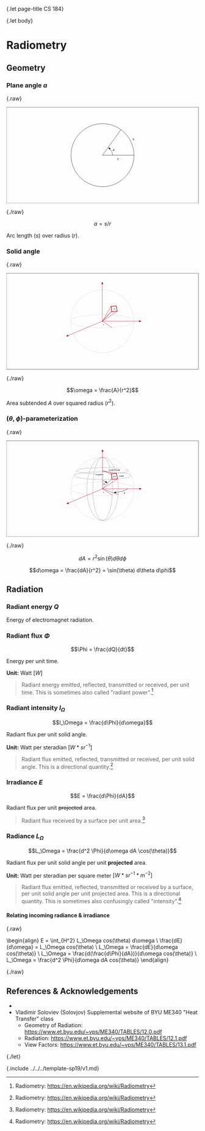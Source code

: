 {.let page-title CS 184}

{.let body}

# Radiometry

## Geometry

### Plane angle $a$

{.raw}

<?xml version="1.0" encoding="UTF-8" standalone="no"?>
<!DOCTYPE svg PUBLIC "-//W3C//DTD SVG 1.1//EN" "http://www.w3.org/Graphics/SVG/1.1/DTD/svg11.dtd">
<svg xmlns:dc="http://purl.org/dc/elements/1.1/" xmlns="http://www.w3.org/2000/svg" xmlns:xl="http://www.w3.org/1999/xlink" version="1.1" viewBox="-390.5 -195.5 781 391" width="781" height="391">
  <defs>
    <font-face font-family="Menlo" font-size="16" panose-1="2 11 6 9 3 8 4 2 2 4" units-per-em="1000" underline-position="-63.47656" underline-thickness="43.94531" slope="0" x-height="546.875" cap-height="729.0039" ascent="928.2227" descent="-235.83984" font-weight="400">
      <font-face-src>
        <font-face-name name="Menlo-Regular"/>
      </font-face-src>
    </font-face>
    <marker orient="auto" overflow="visible" markerUnits="strokeWidth" id="FilledArrow_Marker_a" stroke-linejoin="miter" stroke-miterlimit="10" viewBox="-1 -4 10 8" markerWidth="10" markerHeight="8" color="black">
      <g>
        <path d="M 8 0 L 0 -3 L 0 3 Z" fill="currentColor" stroke="currentColor" stroke-width="1"/>
      </g>
    </marker>
  </defs>
  <metadata> Produced by OmniGraffle 7.9.4 
    <dc:date>2019-02-26 23:17:14 +0000</dc:date>
  </metadata>
  <g id="Canvas_1" fill-opacity="1" stroke-dasharray="none" stroke-opacity="1" stroke="none" fill="none">
    <title>Canvas 1</title>
    <g id="Canvas_1: Layer 1">
      <title>Layer 1</title>
      <g id="Graphic_3">
        <rect x="-390" y="-195" width="780" height="390" stroke="black" stroke-linecap="round" stroke-linejoin="round" stroke-width="1"/>
      </g>
      <g id="Graphic_6">
        <circle cx="0" cy="0" r="128.000204531443" stroke="black" stroke-linecap="round" stroke-linejoin="round" stroke-width="1"/>
      </g>
      <g id="Line_10">
        <line x1="0" y1="0" x2="128" y2="0" stroke="black" stroke-linecap="round" stroke-linejoin="round" stroke-width="1"/>
      </g>
      <g id="Line_11">
        <line x1="0" y1="0" x2="74.54252" y2="-103.18475" stroke="black" stroke-linecap="round" stroke-linejoin="round" stroke-width="1"/>
      </g>
      <g id="Graphic_12">
        <text transform="translate(122.2 -75.4)" fill="black">
          <tspan font-family="Menlo" font-size="16" font-weight="400" fill="black" x=".18359375" y="15">s</tspan>
        </text>
      </g>
      <g id="Graphic_13">
        <text transform="translate(60.2 5.2)" fill="black">
          <tspan font-family="Menlo" font-size="16" font-weight="400" fill="black" x=".18359375" y="15">r</tspan>
        </text>
      </g>
      <g id="Graphic_14">
        <text transform="translate(41.4 -32.4)" fill="black">
          <tspan font-family="Menlo" font-size="16" font-weight="400" fill="black" x=".18359375" y="15">a</tspan>
        </text>
      </g>
      <g id="Line_15">
        <path d="M 40.6 0 C 40.6 0 41.47278 -8.241099 36.4 -17.14094 C 34.630473 -20.245454 32.42774 -22.920888 30.309352 -25.08883" marker-end="url(#FilledArrow_Marker_a)" stroke="black" stroke-linecap="round" stroke-linejoin="round" stroke-width="1"/>
      </g>
    </g>
  </g>
</svg>

{./raw}

$$a = s / r$$

Arc length ($s$) over radius ($r$).

### Solid angle

{.raw}

<?xml version="1.0" encoding="UTF-8" standalone="no"?>
<!DOCTYPE svg PUBLIC "-//W3C//DTD SVG 1.1//EN" "http://www.w3.org/Graphics/SVG/1.1/DTD/svg11.dtd">
<svg xmlns:dc="http://purl.org/dc/elements/1.1/" xmlns="http://www.w3.org/2000/svg" xmlns:xl="http://www.w3.org/1999/xlink" version="1.1" viewBox="-390.5 -195.5 781 391" width="781" height="391">
  <defs>
    <marker orient="auto" overflow="visible" markerUnits="strokeWidth" id="FilledArrow_Marker" stroke-linejoin="miter" stroke-miterlimit="10" viewBox="-1 -4 10 8" markerWidth="10" markerHeight="8" color="#b1001c">
      <g>
        <path d="M 8 0 L 0 -3 L 0 3 Z" fill="currentColor" stroke="currentColor" stroke-width="1"/>
      </g>
    </marker>
    <font-face font-family="Menlo" font-size="10" panose-1="2 11 6 9 3 8 4 2 2 4" units-per-em="1000" underline-position="-63.47656" underline-thickness="43.94531" slope="0" x-height="546.875" cap-height="729.0039" ascent="928.2227" descent="-235.83984" font-weight="400">
      <font-face-src>
        <font-face-name name="Menlo-Regular"/>
      </font-face-src>
    </font-face>
  </defs>
  <metadata> Produced by OmniGraffle 7.9.4 
    <dc:date>2019-02-27 00:14:36 +0000</dc:date>
  </metadata>
  <g id="Canvas_1" fill-opacity="1" stroke-dasharray="none" stroke-opacity="1" stroke="none" fill="none">
    <title>Canvas 1</title>
    <g id="Shared_1: Master layer">
      <title>Master layer</title>
      <g id="Graphic_2">
        <rect x="-390" y="-195" width="780" height="390" stroke="black" stroke-linecap="round" stroke-linejoin="round" stroke-width="1"/>
      </g>
    </g>
    <g id="Canvas_1: Layer 3">
      <title>Layer 3</title>
      <g id="Graphic_129">
        <title>Circle</title>
        <path d="M 89.41067 -90.50957 C 139.398 -40.522496 139.398 40.522496 89.41067 90.50957 C 39.423595 140.4969 -41.621397 140.4969 -91.60847 90.50957 C -141.5958 40.522496 -141.5958 -40.522496 -91.60847 -90.50957 C -41.621397 -140.4969 39.423595 -140.4969 89.41067 -90.50957" stroke="#a5a5a5" stroke-linecap="round" stroke-linejoin="round" stroke-dasharray="1.0,4.0" stroke-width="1"/>
      </g>
      <g id="Graphic_128">
        <path d="M 89.41067 -19.091862 C 139.398 -8.547714 139.398 8.547714 89.41067 19.091862 C 39.423595 29.636064 -41.621397 29.636064 -91.60847 19.091862 C -141.5958 8.547714 -141.5958 -8.547714 -91.60847 -19.091862 C -41.621397 -29.636064 39.423595 -29.636064 89.41067 -19.091862" stroke="#a5a5a5" stroke-linecap="round" stroke-linejoin="round" stroke-dasharray="1.0,4.0" stroke-width="1"/>
      </g>
      <g id="Line_123">
        <line x1="-1.0989011" y1="0" x2="149.0011" y2="0" marker-end="url(#FilledArrow_Marker)" stroke="#b1001c" stroke-linecap="round" stroke-linejoin="round" stroke-width="1"/>
      </g>
      <g id="Line_122">
        <line x1="-1.0989011" y1="0" x2="-139.54758" y2="57.86045" marker-end="url(#FilledArrow_Marker)" stroke="#b1001c" stroke-linecap="round" stroke-linejoin="round" stroke-width="1"/>
      </g>
      <g id="Line_121">
        <line x1="-1.0989011" y1="0" x2="-1.0989011" y2="-151.02537" marker-end="url(#FilledArrow_Marker)" stroke="#b1001c" stroke-linecap="round" stroke-linejoin="round" stroke-width="1"/>
      </g>
      <g id="Line_120">
        <line x1="-1.0989011" y1="0" x2="60.1117" y2="-40.05444" stroke="#b1001c" stroke-linecap="round" stroke-linejoin="round" stroke-width="1"/>
      </g>
      <g id="Line_119">
        <line x1="-1.0989011" y1="0" x2="54.82087" y2="-62.082384" stroke="#b1001c" stroke-linecap="round" stroke-linejoin="round" stroke-width="1"/>
      </g>
      <g id="Line_118">
        <line x1="0" y1="0" x2="34.479567" y2="-60.88911" stroke="#b1001c" stroke-linecap="round" stroke-linejoin="round" stroke-width="1"/>
      </g>
      <g id="Line_117">
        <line x1="0" y1="0" x2="37.8011" y2="-38.715933" stroke="#b1001c" stroke-linecap="round" stroke-linejoin="round" stroke-width="1"/>
      </g>
      <g id="Line_114">
        <line x1="-1.0989011" y1="0" x2="37.8011" y2="25.682464" stroke="#b1001c" stroke-linecap="round" stroke-linejoin="round" stroke-width="1"/>
      </g>
      <g id="Graphic_112">
        <path d="M 34.7011 -60.6 L 55.5011 -62 L 59.9011 -40.2 L 37.5011 -38.6 Z" fill="white"/>
        <path d="M 34.7011 -60.6 L 55.5011 -62 L 59.9011 -40.2 L 37.5011 -38.6 Z" stroke="#b1001c" stroke-linecap="round" stroke-linejoin="round" stroke-width="2"/>
      </g>
      <g id="Graphic_111">
        <rect x="42.8011" y="-56.3782" width="9" height="13" fill="white"/>
        <text transform="translate(43.8011 -55.3782)" fill="black">
          <tspan font-family="Menlo" font-size="10" font-weight="400" fill="black" x=".4897461" y="9">A</tspan>
        </text>
      </g>
      <g id="Graphic_110">
        <rect x=".4010989" y="6.763033" width="9" height="13" fill="white"/>
        <text transform="translate(1.4010989 7.763033)" fill="black">
          <tspan font-family="Menlo" font-size="10" font-weight="400" fill="black" x=".4897461" y="9">r</tspan>
        </text>
      </g>
    </g>
  </g>
</svg>

{./raw}

$$\omega = \frac{A}{r^2}$$

Area subtended $A$ over squared radius ($r^2$).

### $(\theta, \phi)$-parameterization

{.raw}

<?xml version="1.0" encoding="UTF-8" standalone="no"?>
<!DOCTYPE svg PUBLIC "-//W3C//DTD SVG 1.1//EN" "http://www.w3.org/Graphics/SVG/1.1/DTD/svg11.dtd">
<svg xmlns:dc="http://purl.org/dc/elements/1.1/" xmlns="http://www.w3.org/2000/svg" xmlns:xl="http://www.w3.org/1999/xlink" version="1.1" viewBox="-390.5 -195.5 781 391" width="781" height="391">
  <defs>
    <marker orient="auto" overflow="visible" markerUnits="strokeWidth" id="FilledArrow_Marker" stroke-linejoin="miter" stroke-miterlimit="10" viewBox="-1 -4 10 8" markerWidth="10" markerHeight="8" color="#b1001c">
      <g>
        <path d="M 8 0 L 0 -3 L 0 3 Z" fill="currentColor" stroke="currentColor" stroke-width="1"/>
      </g>
    </marker>
    <marker orient="auto" overflow="visible" markerUnits="strokeWidth" id="FilledArrow_Marker_2" stroke-linejoin="miter" stroke-miterlimit="10" viewBox="-1 -4 10 8" markerWidth="10" markerHeight="8" color="black">
      <g>
        <path d="M 8 0 L 0 -3 L 0 3 Z" fill="currentColor" stroke="currentColor" stroke-width="1"/>
      </g>
    </marker>
    <font-face font-family="Menlo" font-size="10" panose-1="2 11 6 9 3 8 4 2 2 4" units-per-em="1000" underline-position="-63.47656" underline-thickness="43.94531" slope="0" x-height="546.875" cap-height="729.0039" ascent="928.2227" descent="-235.83984" font-weight="400">
      <font-face-src>
        <font-face-name name="Menlo-Regular"/>
      </font-face-src>
    </font-face>
  </defs>
  <metadata> Produced by OmniGraffle 7.9.4 
    <dc:date>2019-02-27 00:06:59 +0000</dc:date>
  </metadata>
  <g id="Canvas_1" fill-opacity="1" stroke-dasharray="none" stroke-opacity="1" stroke="none" fill="none">
    <title>Canvas 1</title>
    <g id="Shared_1: Master layer">
      <title>Master layer</title>
      <g id="Graphic_2">
        <rect x="-390" y="-195" width="780" height="390" stroke="black" stroke-linecap="round" stroke-linejoin="round" stroke-width="1"/>
      </g>
    </g>
    <g id="Canvas_1: Layer 2">
      <title>Layer 2</title>
      <g id="Graphic_16">
        <title>Circle</title>
        <path d="M 90.50957 -90.50957 C 140.4969 -40.522496 140.4969 40.522496 90.50957 90.50957 C 40.522496 140.4969 -40.522496 140.4969 -90.50957 90.50957 C -140.4969 40.522496 -140.4969 -40.522496 -90.50957 -90.50957 C -40.522496 -140.4969 40.522496 -140.4969 90.50957 -90.50957" stroke="#a5a5a5" stroke-linecap="round" stroke-linejoin="round" stroke-dasharray="1.0,4.0" stroke-width="1"/>
      </g>
      <g id="Graphic_17">
        <path d="M 90.50957 -19.091862 C 140.4969 -8.547714 140.4969 8.547714 90.50957 19.091862 C 40.522496 29.636064 -40.522496 29.636064 -90.50957 19.091862 C -140.4969 8.547714 -140.4969 -8.547714 -90.50957 -19.091862 C -40.522496 -29.636064 40.522496 -29.636064 90.50957 -19.091862" stroke="#a5a5a5" stroke-linecap="round" stroke-linejoin="round" stroke-dasharray="1.0,4.0" stroke-width="1"/>
      </g>
      <g id="Graphic_30">
        <path d="M 73.96329 -82.19238 C 114.81231 -77.11557 114.81231 -68.88443 73.96329 -63.80762 C 33.114478 -58.730784 -33.114478 -58.730784 -73.96329 -63.80762 C -114.81231 -68.88443 -114.81231 -77.11557 -73.96329 -82.19238 C -33.114478 -87.26922 33.114478 -87.26922 73.96329 -82.19238" stroke="#666" stroke-linecap="round" stroke-linejoin="round" stroke-dasharray="4.0,4.0" stroke-width="1"/>
      </g>
      <g id="Graphic_34">
        <path d="M 82.0243 -64.08943 C 127.32531 -58.075364 127.32531 -48.32464 82.0243 -42.31057 C 36.723513 -36.296468 -36.723513 -36.296468 -82.0243 -42.31057 C -127.32531 -48.32464 -127.32531 -58.075364 -82.0243 -64.08943 C -36.723513 -70.10353 36.723513 -70.10353 82.0243 -64.08943" stroke="#666" stroke-linecap="round" stroke-linejoin="round" stroke-dasharray="4.0,4.0" stroke-width="1"/>
      </g>
      <g id="Graphic_48">
        <title>Circle</title>
        <path d="M 45.754785 -89.70957 C 70.74845 -39.7225 70.74845 41.322494 45.754785 91.30957 C 20.761248 141.2969 -19.761248 141.2969 -44.754785 91.30957 C -69.74845 41.322494 -69.74845 -39.7225 -44.754785 -89.70957 C -19.761248 -139.6969 20.761248 -139.6969 45.754785 -89.70957" stroke="#666" stroke-linecap="round" stroke-linejoin="round" stroke-dasharray="4.0,4.0" stroke-width="1"/>
      </g>
      <g id="Graphic_47">
        <title>Circle</title>
        <path d="M 28.78424 -90.50957 C 44.40528 -40.522496 44.40528 40.522496 28.78424 90.50957 C 13.16328 140.4969 -12.16328 140.4969 -27.78424 90.50957 C -43.40528 40.522496 -43.40528 -40.522496 -27.78424 -90.50957 C -12.16328 -140.4969 13.16328 -140.4969 28.78424 -90.50957" stroke="#666" stroke-linecap="round" stroke-linejoin="round" stroke-dasharray="4.0,4.0" stroke-width="1"/>
      </g>
      <g id="Line_24">
        <line x1="0" y1="0" x2="150.1" y2="0" marker-end="url(#FilledArrow_Marker)" stroke="#b1001c" stroke-linecap="round" stroke-linejoin="round" stroke-width="1"/>
      </g>
      <g id="Line_26">
        <line x1="0" y1="0" x2="-138.44868" y2="57.86045" marker-end="url(#FilledArrow_Marker)" stroke="#b1001c" stroke-linecap="round" stroke-linejoin="round" stroke-width="1"/>
      </g>
      <g id="Line_28">
        <line x1="0" y1="0" x2="0" y2="-151.02537" marker-end="url(#FilledArrow_Marker)" stroke="#b1001c" stroke-linecap="round" stroke-linejoin="round" stroke-width="1"/>
      </g>
      <g id="Line_29">
        <line x1="0" y1="0" x2="61.2106" y2="-40.05444" stroke="#b1001c" stroke-linecap="round" stroke-linejoin="round" stroke-width="1"/>
      </g>
      <g id="Line_42">
        <line x1="0" y1="0" x2="55.91977" y2="-62.082384" stroke="#b1001c" stroke-linecap="round" stroke-linejoin="round" stroke-width="1"/>
      </g>
      <g id="Line_57">
        <line x1="0" y1="-73" x2="35.57847" y2="-60.88911" stroke="#b1001c" stroke-linecap="round" stroke-linejoin="round" stroke-width="1"/>
      </g>
      <g id="Line_56">
        <line x1="0" y1="-73" x2="55.91977" y2="-62.082384" stroke="#b1001c" stroke-linecap="round" stroke-linejoin="round" stroke-width="1"/>
      </g>
      <g id="Line_58">
        <line x1="0" y1="0" x2="63.6453" y2="23.444444" stroke="#b1001c" stroke-linecap="round" stroke-linejoin="round" stroke-width="1"/>
      </g>
      <g id="Line_71">
        <title>Line</title>
        <path d="M 0 -33.4092 C 3.968126 -31.872955 8.74143 -30.854802 11.905569 -28.8 C 12.073664 -28.69084 12.237223 -28.57875 12.396607 -28.463963" marker-end="url(#FilledArrow_Marker_2)" stroke="black" stroke-linecap="round" stroke-linejoin="round" stroke-width="1"/>
      </g>
      <g id="Line_74">
        <line x1="0" y1="0" x2="38.9" y2="25.682464" stroke="#b1001c" stroke-linecap="round" stroke-linejoin="round" stroke-width="1"/>
      </g>
      <g id="Line_75">
        <path d="M 102.48341 0 C 95.77002 3.2682355 92.03793 7.0863876 82.34123 9.805687 C 75.03272 11.855253 64.33253 13.28151 54.075995 14.78901" marker-end="url(#FilledArrow_Marker_2)" stroke="black" stroke-linecap="round" stroke-linejoin="round" stroke-width="1"/>
      </g>
      <g id="Graphic_64">
        <path d="M 35.8 -60.6 L 56.6 -62 L 61 -40.2 L 38.6 -38.6 Z" fill="white"/>
        <path d="M 35.8 -60.6 L 56.6 -62 L 61 -40.2 L 38.6 -38.6 Z" stroke="#b1001c" stroke-linecap="round" stroke-linejoin="round" stroke-width="2"/>
      </g>
      <g id="Graphic_62">
        <rect x="40.9" y="-56.3782" width="15" height="13" fill="white"/>
        <text transform="translate(41.9 -55.3782)" fill="black">
          <tspan font-family="Menlo" font-size="10" font-weight="400" fill="black" x=".4794922" y="9">dA</tspan>
        </text>
      </g>
      <g id="Graphic_69">
        <rect x="1.5" y="6.763033" width="9" height="13" fill="white"/>
        <text transform="translate(2.5 7.763033)" fill="black">
          <tspan font-family="Menlo" font-size="10" font-weight="400" fill="black" x=".4897461" y="9">r</tspan>
        </text>
      </g>
      <g id="Graphic_70">
        <rect x="1.2630332" y="-25.20853" width="9" height="13" fill="white"/>
        <text transform="translate(2.2630332 -24.20853)" fill="black">
          <tspan font-family="Menlo" font-size="10" font-weight="400" fill="black" x=".4897461" y="9">Θ</tspan>
        </text>
      </g>
      <g id="Graphic_73">
        <rect x="65.8" y="-58.5782" width="27" height="13" fill="white"/>
        <text transform="translate(66.8 -57.5782)" fill="black">
          <tspan font-family="Menlo" font-size="10" font-weight="400" fill="black" x=".4589844" y="9">r•dΘ</tspan>
        </text>
      </g>
      <g id="Graphic_76">
        <rect x="85.3" y="9.969668" width="9" height="13" fill="white"/>
        <text transform="translate(86.3 10.969668)" fill="black">
          <tspan font-family="Menlo" font-size="10" font-weight="400" fill="black" x=".4897461" y="9">ϕ</tspan>
        </text>
      </g>
      <g id="Graphic_77">
        <rect x="-30" y="-64.2" width="51" height="13" fill="white"/>
        <text transform="translate(-29 -63.2)" fill="black">
          <tspan font-family="Menlo" font-size="10" font-weight="400" fill="black" x=".41796875" y="9">r•sin(Θ)</tspan>
        </text>
      </g>
      <g id="Graphic_78">
        <rect x="22.6" y="-82.55632" width="69" height="13" fill="white"/>
        <text transform="translate(23.6 -81.55632)" fill="black">
          <tspan font-family="Menlo" font-size="10" font-weight="400" fill="black" x=".38720703" y="9">r•sin(Θ)•dϕ</tspan>
        </text>
      </g>
    </g>
  </g>
</svg>

{./raw}

$$dA = r^2 \sin(\theta) d\theta d\phi$$

$$d\omega = \frac{dA}{r^2} = \sin(\theta) d\theta d\phi$$

## Radiation

### Radiant energy $Q$

Energy of electromagnet radiation.

### Radiant flux $\Phi$

$$\Phi = \frac{dQ}{dt}$$

Energy per unit time.

**Unit:** Watt $[W]$

> Radiant energy emitted, reflected, transmitted or received, per unit time. This is sometimes also called "radiant power".[^1]

### Radiant intensity $I_\Omega$

$$I_\Omega = \frac{d\Phi}{d\omega}$$

Radiant flux per unit solid angle.

**Unit:** Watt per steradian $[W * sr^{-1}]$

> Radiant flux emitted, reflected, transmitted or received, per unit solid angle. This is a directional quantity.[^1]

### Irradiance $E$

$$E = \frac{d\Phi}{dA}$$

Radiant flux per unit <del>projected</del> area.

> Radiant flux received by a surface per unit area.[^1]

### Radiance $L_\Omega$

$$L_\Omega = \frac{d^2 \Phi}{d\omega dA \cos(\theta)}$$

Radiant flux per unit solid angle per unit **projected** area.

**Unit:** Watt per steradian per square meter $[W * sr^{-1} * m^{−2}]$

> Radiant flux emitted, reflected, transmitted or received by a surface, per unit solid angle per unit projected area. This is a directional quantity. This is sometimes also confusingly called "intensity".[^1]

#### Relating incoming radiance & irradiance

{.raw}

\begin{align}
E = \int_{H^2} L_\Omega cos(\theta) d\omega \\
\frac{dE}{d\omega} = L_\Omega cos(\theta) \\
L_\Omega = \frac{dE}{d\omega cos(\theta)} \\
L_\Omega = \frac{d(\frac{d\Phi}{dA})}{d\omega cos(\theta)} \\
L_\Omega = \frac{d^2 \Phi}{d\omega dA cos(\theta)}
\end{align}

{./raw}

## References & Acknowledgements

- [^1]: Radiometry: https://en.wikipedia.org/wiki/Radiometry
- Vladimir Soloviev (Solovjov) Supplemental website of BYU ME340 "Heat Transfer" class
    - Geometry of Radiation: https://www.et.byu.edu/~vps/ME340/TABLES/12.0.pdf
    - Radiation: https://www.et.byu.edu/~vps/ME340/TABLES/12.1.pdf
    - View Factors: https://www.et.byu.edu/~vps/ME340/TABLES/13.1.pdf

{./let}

{.include ../../../template-sp19/v1.md}
